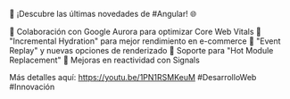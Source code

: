 🚀 ¡Descubre las últimas novedades de #Angular! 🌐

🔹 Colaboración con Google Aurora para optimizar Core Web Vitals
🔹 "Incremental Hydration" para mejor rendimiento en e-commerce
🔹 "Event Replay" y nuevas opciones de renderizado
🔹 Soporte para "Hot Module Replacement"
🔹 Mejoras en reactividad con Signals

Más detalles aquí: https://youtu.be/1PN1RSMKeuM #DesarrolloWeb #Innovación